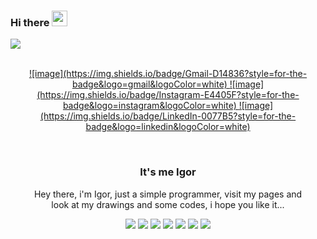 ### Hi there <img src="https://media.giphy.com/media/hvRJCLFzcasrR4ia7z/giphy.gif" width="25px">
![](https://visitor-badge.glitch.me/badge?page_id=igortcruz.igortcruz)
</br>
<p align="center"></br>
  <a href="mailto:igortorres213@gmail.com">
  ![image](https://img.shields.io/badge/Gmail-D14836?style=for-the-badge&logo=gmail&logoColor=white)
  </a>
  <a href="https://www.instagram.com/igortcruz_/">
  ![image](https://img.shields.io/badge/Instagram-E4405F?style=for-the-badge&logo=instagram&logoColor=white)
  </a>
  <a href="https://www.linkedin.com/in/igortcruz/">
  ![image](https://img.shields.io/badge/LinkedIn-0077B5?style=for-the-badge&logo=linkedin&logoColor=white)
  </a>
</p>

<br />

<p align="center">
  
  <h3 align="center">It's me Igor</h3>

  <p align="center">
    Hey there, i'm Igor, just a simple programmer, visit my pages and </br> look at my drawings and some codes, i hope you like it...
  </p>
</p>

<p align="center">
  <img src="https://img.shields.io/badge/HTML5-E34F26?style=for-the-badge&logo=html5&logoColor=white" />
  <img src="https://img.shields.io/badge/CSS3-1572B6?style=for-the-badge&logo=css3&logoColor=white" />
  <img src="https://img.shields.io/badge/Java-ED8B00?style=for-the-badge&logo=java&logoColor=white" />
  <img src="https://img.shields.io/badge/Spring-6DB33F?style=for-the-badge&logo=spring&logoColor=white" />
  <img src="https://img.shields.io/badge/MySQL-00000F?style=for-the-badge&logo=mysql&logoColor=white" />
  <img src="https://img.shields.io/badge/Visual_Studio_Code-0078D4?style=for-the-badge&logo=visual%20studio%20code&logoColor=white" />
  <img src="https://img.shields.io/badge/PHP-777BB4?style=for-the-badge&logo=php&logoColor=white" />
</p>
